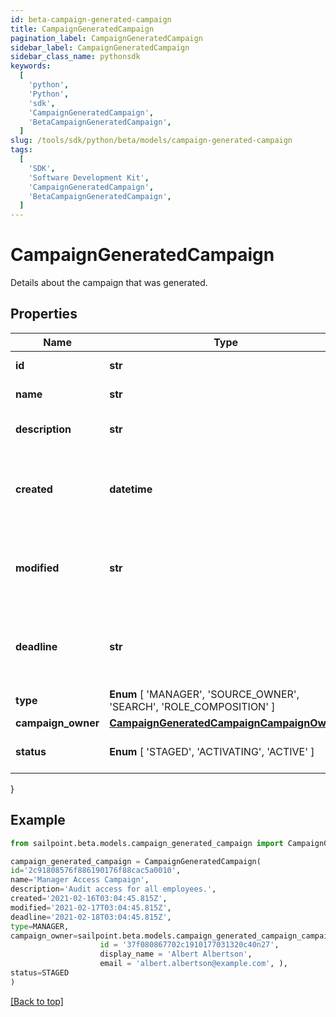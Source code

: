 ```yaml
---
id: beta-campaign-generated-campaign
title: CampaignGeneratedCampaign
pagination_label: CampaignGeneratedCampaign
sidebar_label: CampaignGeneratedCampaign
sidebar_class_name: pythonsdk
keywords:
  [
    'python',
    'Python',
    'sdk',
    'CampaignGeneratedCampaign',
    'BetaCampaignGeneratedCampaign',
  ]
slug: /tools/sdk/python/beta/models/campaign-generated-campaign
tags:
  [
    'SDK',
    'Software Development Kit',
    'CampaignGeneratedCampaign',
    'BetaCampaignGeneratedCampaign',
  ]
---
```


# CampaignGeneratedCampaign

Details about the campaign that was generated.

## Properties

| Name | Type | Description | Notes |
| --- | --- | --- | --- |
| **id** | **str** | Campaign's unique ID. | [required] |
| **name** | **str** | Campaign's name. | [required] |
| **description** | **str** | Campaign's extended description. | [required] |
| **created** | **datetime** | Date and time when the campaign was created. | [required] |
| **modified** | **str** | Date and time when the campaign was last modified. | [optional] |
| **deadline** | **str** | Date and time when the campaign must be finished. | [optional] |
| **type** | **Enum** [ 'MANAGER', 'SOURCE_OWNER', 'SEARCH', 'ROLE_COMPOSITION' ] | Campaign's type. | [required] |
| **campaign_owner** | [**CampaignGeneratedCampaignCampaignOwner**](campaign-generated-campaign-campaign-owner) |  | [required] |
| **status** | **Enum** [ 'STAGED', 'ACTIVATING', 'ACTIVE' ] | Campaign's current status. | [required] |

}

## Example

```python
from sailpoint.beta.models.campaign_generated_campaign import CampaignGeneratedCampaign

campaign_generated_campaign = CampaignGeneratedCampaign(
id='2c91808576f886190176f88cac5a0010',
name='Manager Access Campaign',
description='Audit access for all employees.',
created='2021-02-16T03:04:45.815Z',
modified='2021-02-17T03:04:45.815Z',
deadline='2021-02-18T03:04:45.815Z',
type=MANAGER,
campaign_owner=sailpoint.beta.models.campaign_generated_campaign_campaign_owner.CampaignGenerated_campaign_campaignOwner(
                    id = '37f080867702c1910177031320c40n27',
                    display_name = 'Albert Albertson',
                    email = 'albert.albertson@example.com', ),
status=STAGED
)

```

[[Back to top]](#)
